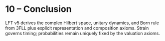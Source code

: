 # 10 – Conclusion

LFT v5 derives the complex Hilbert space, unitary dynamics, and Born rule from 3FLL
plus explicit representation and composition axioms. Strain governs timing; probabilities
remain uniquely fixed by the valuation axioms.
